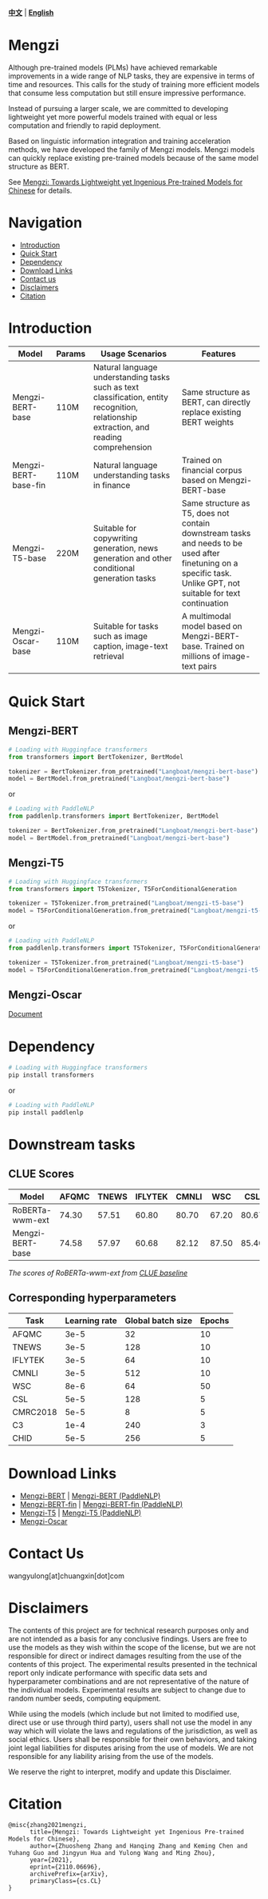 [**中文**](./README.md) | [**English**](./README_en.md)

# Mengzi
Although pre-trained models (PLMs) have achieved remarkable improvements in a wide range of NLP tasks, they are expensive in terms of time and resources. This calls for the study of training more efficient models that consume less computation but still ensure impressive performance.

Instead of pursuing a larger scale, we are committed to developing lightweight yet more powerful models trained with equal or less computation and friendly to rapid deployment. 

Based on linguistic information integration and training acceleration methods, we have developed the family of Mengzi models. Mengzi models can quickly replace existing pre-trained models because of the same model structure as BERT.

See [Mengzi: Towards Lightweight yet Ingenious Pre-trained Models for Chinese](https://arxiv.org/abs/2110.06696) for details.

# Navigation
* [Introduction](#introduction)
* [Quick Start](#quick-start)
* [Dependency](#dependency)
* [Download Links](#download-links)
* [Contact us](#contact-us)
* [Disclaimers](#disclaimers)
* [Citation](#citation)

# Introduction
|Model|Params|Usage Scenarios|Features|
|-|-|-|-|
|Mengzi-BERT-base|110M|Natural language understanding tasks such as text classification, entity recognition, relationship extraction, and reading comprehension|Same structure as BERT, can directly replace existing BERT weights|
|Mengzi-BERT-base-fin|110M|Natural language understanding tasks in finance|Trained on financial corpus based on Mengzi-BERT-base|
|Mengzi-T5-base|220M|Suitable for copywriting generation, news generation and other conditional generation tasks|Same structure as T5, does not contain downstream tasks and needs to be used after finetuning on a specific task. Unlike GPT, not suitable for text continuation|
|Mengzi-Oscar-base|110M|Suitable for tasks such as image caption, image-text retrieval|A multimodal model based on Mengzi-BERT-base. Trained on millions of image-text pairs|

# Quick Start
## Mengzi-BERT
```python
# Loading with Huggingface transformers
from transformers import BertTokenizer, BertModel

tokenizer = BertTokenizer.from_pretrained("Langboat/mengzi-bert-base")
model = BertModel.from_pretrained("Langboat/mengzi-bert-base")
```
or
```python
# Loading with PaddleNLP
from paddlenlp.transformers import BertTokenizer, BertModel

tokenizer = BertTokenizer.from_pretrained("Langboat/mengzi-bert-base")
model = BertModel.from_pretrained("Langboat/mengzi-bert-base")
```

## Mengzi-T5
```python
# Loading with Huggingface transformers
from transformers import T5Tokenizer, T5ForConditionalGeneration

tokenizer = T5Tokenizer.from_pretrained("Langboat/mengzi-t5-base")
model = T5ForConditionalGeneration.from_pretrained("Langboat/mengzi-t5-base")
```
or
```python
# Loading with PaddleNLP
from paddlenlp.transformers import T5Tokenizer, T5ForConditionalGeneration

tokenizer = T5Tokenizer.from_pretrained("Langboat/mengzi-t5-base")
model = T5ForConditionalGeneration.from_pretrained("Langboat/mengzi-t5-base")
```

## Mengzi-Oscar
[Document](./Mengzi-Oscar_en.md)

# Dependency
```bash
# Loading with Huggingface transformers
pip install transformers
```
or
```bash
# Loading with PaddleNLP
pip install paddlenlp
```

# Downstream tasks
## CLUE Scores
| Model | AFQMC | TNEWS | IFLYTEK | CMNLI | WSC | CSL | CMRC2018 | C3 | CHID |
|-|-|-|-|-|-|-|-|-|-|
|RoBERTa-wwm-ext| 74.30 | 57.51 | 60.80 | 80.70 | 67.20 | 80.67 | 77.59 | 67.06 | 83.78 |
|Mengzi-BERT-base| 74.58 | 57.97 | 60.68 | 82.12 | 87.50 | 85.40 | 78.54 | 71.70 | 84.16 |

*The scores of RoBERTa-wwm-ext from [CLUE baseline](https://github.com/CLUEbenchmark/CLUE)*
## Corresponding hyperparameters
| Task | Learning rate | Global batch size | Epochs |
| - | - | - | - |
| AFQMC | 3e-5 | 32 | 10 |
| TNEWS | 3e-5 | 128 | 10 |
| IFLYTEK | 3e-5 | 64 | 10 |
| CMNLI | 3e-5 | 512 | 10 |
| WSC | 8e-6 | 64 | 50 |
| CSL | 5e-5 | 128 | 5 |
| CMRC2018 | 5e-5 | 8 | 5 |
| C3 | 1e-4 | 240 | 3 |
| CHID | 5e-5 | 256 | 5 |

# Download Links
* [Mengzi-BERT](https://huggingface.co/Langboat/mengzi-bert-base) | [Mengzi-BERT (PaddleNLP)](https://bj.bcebos.com/paddlenlp/models/transformers/community/Langboat/mengzi-bert-base/model_state.pdparams)
* [Mengzi-BERT-fin](https://huggingface.co/Langboat/mengzi-bert-base-fin) | [Mengzi-BERT-fin (PaddleNLP)](https://bj.bcebos.com/paddlenlp/models/transformers/community/Langboat/mengzi-bert-base-fin/model_state.pdparams)
* [Mengzi-T5](https://huggingface.co/Langboat/mengzi-t5-base) | [Mengzi-T5 (PaddleNLP)](https://bj.bcebos.com/paddlenlp/models/transformers/community/Langboat/mengzi-t5-base/model_state.pdparams)
* [Mengzi-Oscar](https://huggingface.co/Langboat/mengzi-oscar-base)

# Contact Us
wangyulong[at]chuangxin[dot]com

# Disclaimers
The contents of this project are for technical research purposes only and are not intended as a basis for any conclusive findings. Users are free to use the models as they wish within the scope of the license, but we are not responsible for direct or indirect damages resulting from the use of the contents of this project. The experimental results presented in the technical report only indicate performance with specific data sets and hyperparameter combinations and are not representative of the nature of the individual models. Experimental results are subject to change due to random number seeds, computing equipment.

While using the models (which include but not limited to  modified use, direct use or use through third party), users shall not use the model in any way which will violate the laws and regulations of the jurisdiction, as well as social ethics. Users shall be responsible for their own behaviors, and taking joint legal liabilities for disputes arising from the use of models. We are not responsible for any liability arising from the use of the models.

We reserve the right to interpret, modify and update this Disclaimer.

# Citation
```
@misc{zhang2021mengzi,
      title={Mengzi: Towards Lightweight yet Ingenious Pre-trained Models for Chinese}, 
      author={Zhuosheng Zhang and Hanqing Zhang and Keming Chen and Yuhang Guo and Jingyun Hua and Yulong Wang and Ming Zhou},
      year={2021},
      eprint={2110.06696},
      archivePrefix={arXiv},
      primaryClass={cs.CL}
}
```
